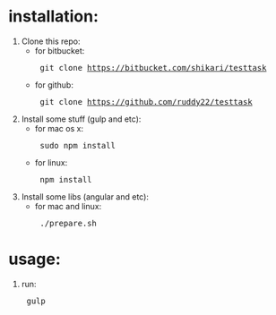 installation:
=============
1. Clone this repo:
    - for bitbucket:    <pre> git clone https://bitbucket.com/shikari/testtask </pre>
    - for github:    <pre> git clone https://github.com/ruddy22/testtask </pre>
1. Install some stuff (gulp and etc):
    - for mac os x:    <pre> sudo npm install </pre>
    - for linux:    <pre> npm install </pre>
1. Install some libs (angular and etc):
    - for mac and linux:    <pre> ./prepare.sh </pre>

usage:
======
1. run:    <pre> gulp </pre>
